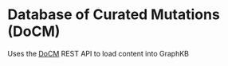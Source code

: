 # Database of Curated Mutations (DoCM)

Uses the [DoCM](http://docm.info/) REST API to load content into GraphKB
